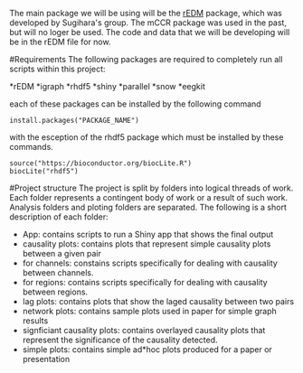 
The main package we will be using will be the [rEDM](https://cran.r*project.org/web/packages/rEDM/vignettes/rEDM_tutorial.html) package, which was developed by Sugihara's group. The mCCR package was used in the past, but will no loger be used. The code and data that we will be developing will be in the rEDM file for now.

#Requirements
The following packages are required to completely run all scripts within this project:

*rEDM
*igraph
*rhdf5
*shiny
*parallel
*snow
*eegkit

each of these packages can be installed by the following command

```
install.packages("PACKAGE_NAME")
```
with the esception of the rhdf5 package which must be installed by these commands.

```
source("https://bioconductor.org/biocLite.R")
biocLite("rhdf5")
```

#Project structure
The project is split by folders into logical threads of work. Each folder represents a contingent body of work or a result of such work. Analysis folders and ploting folders are separated. The following is a short description of each folder:

* App: contains scripts to run a Shiny app that shows the final output
* causality plots: contains plots that represent simple causality plots between a given pair
* for channels: constains scripts specifically for dealing with causality between channels. 
* for regions: contains scripts specifically for dealing with causality between regions.
* lag plots: contains plots that show the laged causality between two pairs
* network plots: contains sample plots used in paper for simple graph results
* signficiant causality plots: contains overlayed causality plots that represent the significance of the causality detected.
* simple plots: contains simple ad*hoc plots produced for a paper or presentation
